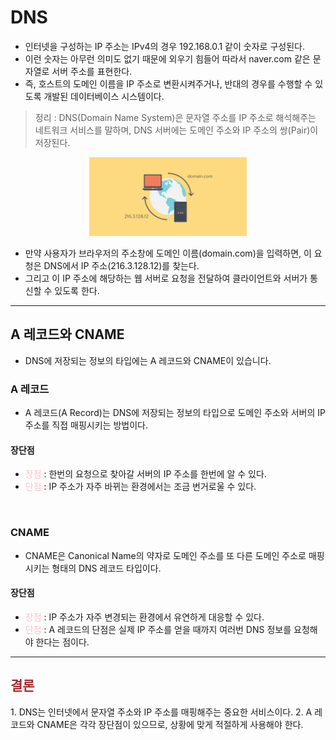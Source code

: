 

# DNS

- 인터넷을 구성하는 IP 주소는 IPv4의 경우 192.168.0.1 같이 숫자로 구성된다. 
- 이런 숫자는 아무런 의미도 없기 때문에 외우기 힘들어 따라서 naver.com 같은 문자열로 서버 주소를 표현한다.
- 즉, 호스트의 도메인 이름을 IP 주소로 변환시켜주거나, 반대의 경우를 수행할 수 있도록 개발된 데이터베이스 시스템이다.


> 정리 : DNS(Domain Name System)은 문자열 주소를 IP 주소로 해석해주는 네트워크 서비스를 말하며, DNS 서버에는 도메인 주소와 IP 주소의 쌍(Pair)이 저장된다.

<div align="center">
    <img src="../../../etc/image/Network_image/Domain.png" alt="Domain" width="50%">
</div>

- 만약 사용자가 브라우저의 주소창에 도메인 이름(domain.com)을 입력하면, 이 요청은 DNS에서 IP 주소(216.3.128.12)를 찾는다.
- 그리고 이 IP 주소에 해당하는 웹 서버로 요청을 전달하여 클라이언트와 서버가 통신할 수 있도록 한다.

---
## A 레코드와 CNAME
- DNS에 저장되는 정보의 타입에는 A 레코드와 CNAME이 있습니다.


### A 레코드
- A 레코드(A Record)는 DNS에 저장되는 정보의 타입으로 도메인 주소와 서버의 IP 주소를 직접 매핑시키는 방법이다.


#### 장단점
- <span style="color: pink;">장점</span> : 한번의 요청으로 찾아갈 서버의 IP 주소를 한번에 알 수 있다.
- <span style="color: pink;">단점</span> : IP 주소가 자주 바뀌는 환경에서는 조금 번거로울 수 있다.


<br>

### CNAME
- CNAME은 Canonical Name의 약자로 도메인 주소를 또 다른 도메인 주소로 매핑 시키는 형태의 DNS 레코드 타입이다.


#### 장단점 
- <span style="color: pink;">장점</span> : IP 주소가 자주 변경되는 환경에서 유연하게 대응할 수 있다.
- <span style="color: pink;">단점</span> : A 레코드의 단점은 실제 IP 주소를 얻을 때까지 여러번 DNS 정보를 요청해야 한다는 점이다.


---


<h2><span style="color: brown;">결론</span></h2>
1. DNS는 인터넷에서 문자열 주소와 IP 주소를 매핑해주는 중요한 서비스이다.
2. A 레코드와 CNAME은 각각 장단점이 있으므로, 상황에 맞게 적절하게 사용해야 한다.
